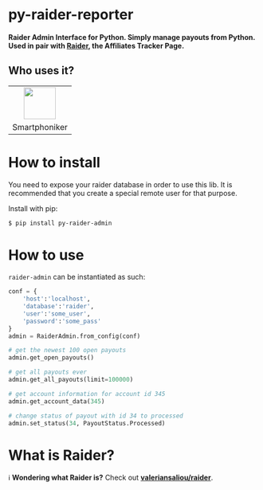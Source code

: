 # py-raider-reporter


#### Raider Admin Interface for Python. Simply manage payouts from Python. Used in pair with [Raider](https://github.com/valeriansaliou/raider), the Affiliates Tracker Page.


## Who uses it?

<table>
<tr>
<td align="center"><a href="https://smartphoniker.shop/"><img src="https://smartphoniker.shop/static/images/smartphoniker-logo.svg" height="64" /></a></td>
</tr>
<tr>
<td align="center">Smartphoniker</td>
</tr>
</table>



# How to install
You need to expose your raider database in order to use this lib. It is recommended that you create a special remote user for that purpose.

Install with pip:

```sh
$ pip install py-raider-admin
```


# How to use
`raider-admin` can be instantiated as such:

```py
conf = {
    'host':'localhost',
    'database':'raider',
    'user':'some_user',
    'password':'some_pass'
}
admin = RaiderAdmin.from_config(conf)

# get the newest 100 open payouts
admin.get_open_payouts()

# get all payouts ever
admin.get_all_payouts(limit=100000)

# get account information for account id 345
admin.get_account_data(345)

# change status of payout with id 34 to processed
admin.set_status(34, PayoutStatus.Processed)
```


# What is Raider?
ℹ️ **Wondering what Raider is?** Check out **[valeriansaliou/raider](https://github.com/valeriansaliou/raider)**.